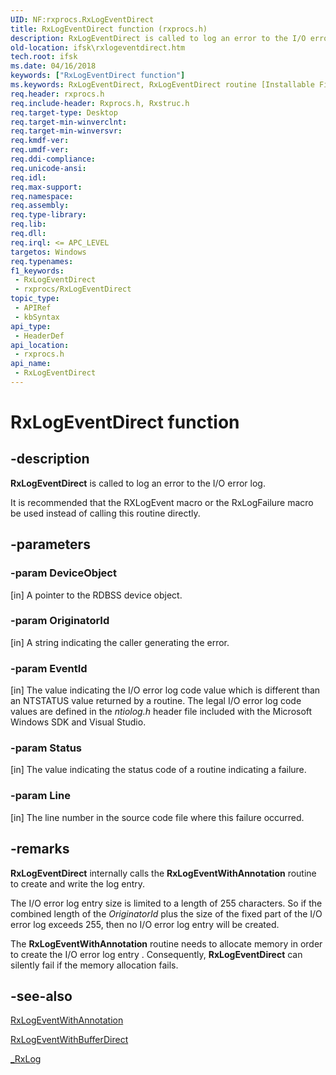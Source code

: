 ```yaml
---
UID: NF:rxprocs.RxLogEventDirect
title: RxLogEventDirect function (rxprocs.h)
description: RxLogEventDirect is called to log an error to the I/O error log. It is recommended that the RXLogEvent macro or the RxLogFailure macro be used instead of calling this routine directly.
old-location: ifsk\rxlogeventdirect.htm
tech.root: ifsk
ms.date: 04/16/2018
keywords: ["RxLogEventDirect function"]
ms.keywords: RxLogEventDirect, RxLogEventDirect routine [Installable File System Drivers], ifsk.rxlogeventdirect, rxprocs/RxLogEventDirect, rxref_654ffecc-ea49-44b8-b454-9f66e9519ddd.xml
req.header: rxprocs.h
req.include-header: Rxprocs.h, Rxstruc.h
req.target-type: Desktop
req.target-min-winverclnt: 
req.target-min-winversvr: 
req.kmdf-ver: 
req.umdf-ver: 
req.ddi-compliance: 
req.unicode-ansi: 
req.idl: 
req.max-support: 
req.namespace: 
req.assembly: 
req.type-library: 
req.lib: 
req.dll: 
req.irql: <= APC_LEVEL
targetos: Windows
req.typenames: 
f1_keywords:
 - RxLogEventDirect
 - rxprocs/RxLogEventDirect
topic_type:
 - APIRef
 - kbSyntax
api_type:
 - HeaderDef
api_location:
 - rxprocs.h
api_name:
 - RxLogEventDirect
---
```


# RxLogEventDirect function


## -description

<b>RxLogEventDirect</b> is called to log an error to the I/O error log. 

It is recommended that the RXLogEvent macro or the RxLogFailure macro be used instead of calling this routine directly.

## -parameters

### -param DeviceObject 

[in]
A pointer to the RDBSS device object.

### -param OriginatorId 

[in]
A string indicating the caller generating the error.

### -param EventId 

[in]
The value indicating the I/O error log code value which is different than an NTSTATUS value returned by a routine. The legal I/O error log code values are defined in the <i>ntiolog.h</i> header file included with the Microsoft Windows SDK and Visual Studio.

### -param Status 

[in]
The value indicating the status code of a routine indicating a failure.

### -param Line 

[in]
The line number in the source code file where this failure occurred.

## -remarks

<b>RxLogEventDirect</b> internally calls the <b>RxLogEventWithAnnotation</b> routine to create and write the log entry. 

The I/O error log entry size is limited to a length of 255 characters. So if the combined length of the <i>OriginatorId</i> plus the size of the fixed part of the I/O error log exceeds 255, then no I/O error log entry will be created.

The <b>RxLogEventWithAnnotation</b> routine needs to allocate memory in order to create the I/O error log entry . Consequently, <b>RxLogEventDirect</b> can silently fail if the memory allocation fails.

## -see-also

<a href="/windows-hardware/drivers/ddi/rxprocs/nf-rxprocs-rxlogeventwithannotation">RxLogEventWithAnnotation</a>



<a href="/windows-hardware/drivers/ddi/rxprocs/nf-rxprocs-rxlogeventwithbufferdirect">RxLogEventWithBufferDirect</a>



<a href="/windows-hardware/drivers/ddi/rxlog/nf-rxlog-_rxlog">_RxLog</a>
